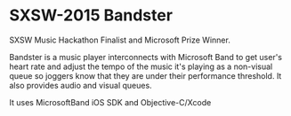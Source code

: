 # SXSW-2015 Bandster

SXSW Music Hackathon Finalist and Microsoft Prize Winner.

Bandster is a music player interconnects with Microsoft Band to get user's heart rate and adjust the tempo of the music 
it's playing as a non-visual queue so joggers know that they are under their performance threshold. It also provides audio 
and visual queues. 

It uses MicrosoftBand iOS SDK and Objective-C/Xcode

